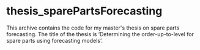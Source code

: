# thesis_sparePartsForecasting
This archive contains the code for my master's thesis on spare parts forecasting. The title of the thesis is ‘Determining the order-up-to-level for spare parts using forecasting models’.
